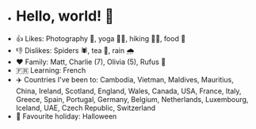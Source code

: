 - # Hello, world! 👋
- 👍 Likes: Photography 📸, yoga 🧘‍♀️, hiking 🚶‍♀️, food 🍕
- 👎 Dislikes: Spiders 🕷️, tea 🍵, rain 🌧️
- ❤️ Family: Matt, Charlie (7), Olivia (5), Rufus 🐶
- 🇫🇷 Learning: French
- ✈️ Countries I've been to: Cambodia, Vietman, Maldives, Mauritius, China, Ireland, Scotland, England, Wales, Canada, USA, France, Italy,     Greece, Spain, Portugal, Germany, Belgium, Netherlands, Luxembourg, Iceland, UAE, Czech Republic, Switzerland
- 🎃 Favourite holiday: Halloween
<!---
LaurenHollamby/LaurenHollamby is a ✨ special ✨ repository because its `README.md` (this file) appears on your GitHub profile.
You can click the Preview link to take a look at your changes.
--->
